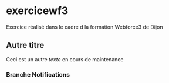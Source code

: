 # exercicewf3
Exercice réalisé dans le cadre d la formation Webforce3 de Dijon

## Autre titre 
Ceci est un autre *texte* en cours de maintenance 


### Branche Notifications